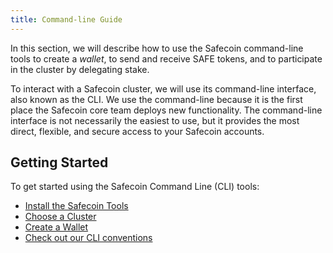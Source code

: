 ```yaml
---
title: Command-line Guide
---
```


In this section, we will describe how to use the Safecoin command-line tools to
create a _wallet_, to send and receive SAFE tokens, and to participate in
the cluster by delegating stake.

To interact with a Safecoin cluster, we will use its command-line interface, also
known as the CLI. We use the command-line because it is the first place the
Safecoin core team deploys new functionality. The command-line interface is not
necessarily the easiest to use, but it provides the most direct, flexible, and
secure access to your Safecoin accounts.

## Getting Started

To get started using the Safecoin Command Line (CLI) tools:

- [Install the Safecoin Tools](cli/install-solana-cli-tools.md)
- [Choose a Cluster](cli/choose-a-cluster.md)
- [Create a Wallet](wallet-guide/cli.md)
- [Check out our CLI conventions](cli/conventions.md)
